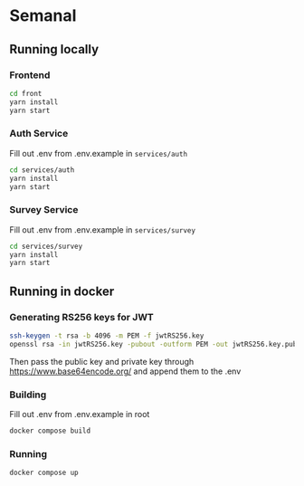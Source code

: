 # SemanaI


## Running locally

### Frontend

```sh
cd front
yarn install
yarn start
```

### Auth Service

Fill out .env from .env.example in ``services/auth``

```sh
cd services/auth
yarn install
yarn start
```

### Survey Service

Fill out .env from .env.example in ``services/survey``

```sh
cd services/survey
yarn install
yarn start
```

## Running in docker

### Generating RS256 keys for JWT

```sh
ssh-keygen -t rsa -b 4096 -m PEM -f jwtRS256.key
openssl rsa -in jwtRS256.key -pubout -outform PEM -out jwtRS256.key.pub
```

Then pass the public key and private key through https://www.base64encode.org/ and append them to the .env

### Building

Fill out .env from .env.example in root

```sh
docker compose build
```

### Running

```sh
docker compose up
```